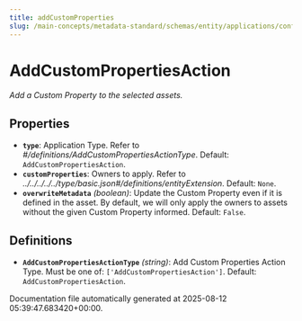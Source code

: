 ```yaml
---
title: addCustomProperties
slug: /main-concepts/metadata-standard/schemas/entity/applications/configuration/external/automator/addcustomproperties
---
```


# AddCustomPropertiesAction

*Add a Custom Property to the selected assets.*

## Properties

- **`type`**: Application Type. Refer to *#/definitions/AddCustomPropertiesActionType*. Default: `AddCustomPropertiesAction`.
- **`customProperties`**: Owners to apply. Refer to *../../../../../type/basic.json#/definitions/entityExtension*. Default: `None`.
- **`overwriteMetadata`** *(boolean)*: Update the Custom Property even if it is defined in the asset. By default, we will only apply the owners to assets without the given Custom Property informed. Default: `False`.
## Definitions

- **`AddCustomPropertiesActionType`** *(string)*: Add Custom Properties Action Type. Must be one of: `['AddCustomPropertiesAction']`. Default: `AddCustomPropertiesAction`.


Documentation file automatically generated at 2025-08-12 05:39:47.683420+00:00.
